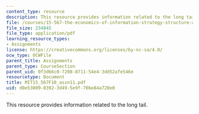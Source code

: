 ```yaml
---
content_type: resource
description: This resource provides information related to the long tail.
file: /courses/15-567-the-economics-of-information-strategy-structure-and-pricing-fall-2010/d0e5300903923d495e9f706e84a720e0_MIT15_567F10_assn11.pdf
file_size: 234845
file_type: application/pdf
learning_resource_types:
- Assignments
license: https://creativecommons.org/licenses/by-nc-sa/4.0/
ocw_type: OCWFile
parent_title: Assignments
parent_type: CourseSection
parent_uid: 0f3d66c0-7208-8711-54e4-3dd52afe546e
resourcetype: Document
title: MIT15_567F10_assn11.pdf
uid: d0e53009-0392-3d49-5e9f-706e84a720e0
---
```

This resource provides information related to the long tail.